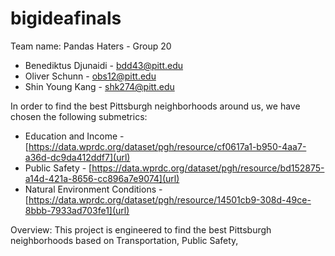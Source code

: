 # bigideafinals
Team name: Pandas Haters - Group 20
- Benediktus Djunaidi - bdd43@pitt.edu
- Oliver Schunn - obs12@pitt.edu
- Shin Young Kang - shk274@pitt.edu

In order to find the best Pittsburgh neighborhoods around us, we have chosen the following submetrics:
- Education and Income - [https://data.wprdc.org/dataset/pgh/resource/cf0617a1-b950-4aa7-a36d-dc9da412ddf7](url)
- Public Safety - [https://data.wprdc.org/dataset/pgh/resource/bd152875-a14d-421a-8656-cc896a7e9074](url)
- Natural Environment Conditions - [https://data.wprdc.org/dataset/pgh/resource/14501cb9-308d-49ce-8bbb-7933ad703fe1](url)

Overview:	This project is engineered to find the best Pittsburgh neighborhoods based on Transportation, Public Safety, 
